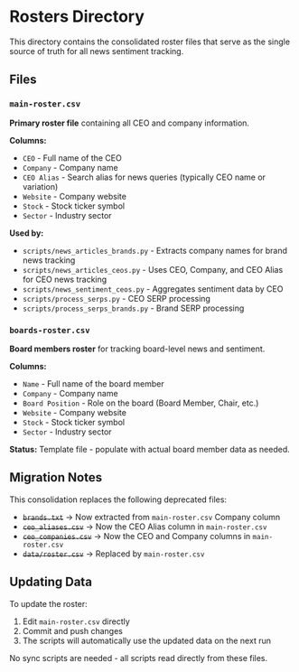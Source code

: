 # Rosters Directory

This directory contains the consolidated roster files that serve as the single source of truth for all news sentiment tracking.

## Files

### `main-roster.csv`
**Primary roster file** containing all CEO and company information.

**Columns:**
- `CEO` - Full name of the CEO
- `Company` - Company name  
- `CEO Alias` - Search alias for news queries (typically CEO name or variation)
- `Website` - Company website
- `Stock` - Stock ticker symbol
- `Sector` - Industry sector

**Used by:**
- `scripts/news_articles_brands.py` - Extracts company names for brand news tracking
- `scripts/news_articles_ceos.py` - Uses CEO, Company, and CEO Alias for CEO news tracking
- `scripts/news_sentiment_ceos.py` - Aggregates sentiment data by CEO
- `scripts/process_serps.py` - CEO SERP processing
- `scripts/process_serps_brands.py` - Brand SERP processing

### `boards-roster.csv`
**Board members roster** for tracking board-level news and sentiment.

**Columns:**
- `Name` - Full name of the board member
- `Company` - Company name
- `Board Position` - Role on the board (Board Member, Chair, etc.)
- `Website` - Company website
- `Stock` - Stock ticker symbol
- `Sector` - Industry sector

**Status:** Template file - populate with actual board member data as needed.

## Migration Notes

This consolidation replaces the following deprecated files:
- ~~`brands.txt`~~ → Now extracted from `main-roster.csv` Company column
- ~~`ceo_aliases.csv`~~ → Now the CEO Alias column in `main-roster.csv`
- ~~`ceo_companies.csv`~~ → Now the CEO and Company columns in `main-roster.csv`
- ~~`data/roster.csv`~~ → Replaced by `main-roster.csv`

## Updating Data

To update the roster:
1. Edit `main-roster.csv` directly
2. Commit and push changes
3. The scripts will automatically use the updated data on the next run

No sync scripts are needed - all scripts read directly from these files.

